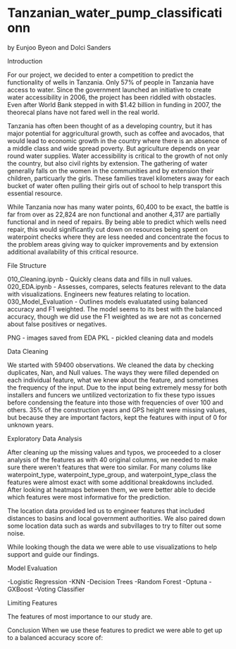 # Tanzanian_water_pump_classificationn
by Eunjoo Byeon and Dolci Sanders

Introduction

For our project, we decided to enter a competition to predict the functionality of wells in Tanzania. Only 57% of people in Tanzania have access to water. Since the government launched an initiative to create water accessibility in 2006, the project has been riddled with obstacles. Even after World Bank stepped in with $1.42 billion in funding in 2007, the theorecal plans have not fared well in the real world. 

Tanzania has often been thought of as a developing country, but it has major potential for aggricultural growth, such as coffee and avocados, that would lead to economic growth in the country where there is an absence of a middle class and wide spread poverty. But agriculture depends on year round water supplies. Water accessibility is critical to the growth of not only the country, but also civil rights by extension. The gathering of water generally falls on the women in the communities and by extension their children, particuarly the girls. These families travel kilometers away for each bucket of water often pulling their girls out of school to help transport this essential resource. 

While Tanzania now has many water points, 60,400 to be exact, the battle is far from over as 22,824 are non functional and another 4,317 are partially functional and in need of repairs. By being able to predict which wells need repair, this would significantly cut down on resources being spent on waterpoint checks where they are less needed and concentrate the focus to the problem areas giving way to quicker improvements and by extension additional availability of this critical resource. 



File Structure

010_Cleaning.ipynb - Quickly cleans data and fills in null values. 
020_EDA.ipynb - Assesses, compares, selects features relevant to the data with visualizations. 					Engineers new features relating to location. 
030_Model_Evaluation - Outlines models evaluatated using balanced accuracy and F1 weighted. 
						The model seems to its best with the balanced accuracy, though we did
						use the F1 weighted as we are not as concerned about false positives or negatives. 

PNG - images saved from EDA 
PKL - pickled cleaning data and models


Data Cleaning

We started with 59400 observations. We cleaned the data by checking duplicates, Nan, and Null  values. The ways they were filled depended on each individual feature, what we knew about the feature, and sometimes the frequency of the input. 
Due to the input being extremely messy for both installers and funcers we untilized vectorization to fix these typo issues before condensing the feature into those with frequencies of over 100 and others. 
35% of the construction years and GPS height were missing values, but because they are important factors, kept the features with input of 0 for unknown years. 

Exploratory Data Analysis

After cleaning up the missing values and typos, we proceeded to a closer analysis of the features as with 40 original columns, we needed to make sure there weren't features that were too similar. For many colums like waterpoint_type, waterpoint_type_group, and waterpoint_type_class the features were almost exact with some additional breakdowns included. After looking at heatmaps between them, we were better able to decide which features were most informative for the prediction.

The location data provided led us to engineer features that included distances to basins and local government authorities. We also paired down some location data such as wards and subvillages to try to filter out some noise. 

While looking though the data we were able to use visualizations to help support and guide our findings. 

Model Evaluation 

-Logistic Regression
-KNN
-Decision Trees
-Random Forest
-Optuna
-GXBoost
-Voting Classifier

Limiting Features

The features of most importance to our study are. 

Conclusion
When we use these features to predict we were able to get up to a balanced accuracy score of: 










